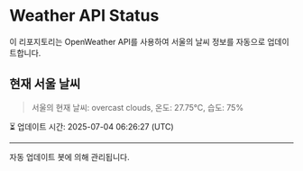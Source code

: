 
# Weather API Status

이 리포지토리는 OpenWeather API를 사용하여 서울의 날씨 정보를 자동으로 업데이트합니다.

## 현재 서울 날씨
> 서울의 현재 날씨: overcast clouds, 온도: 27.75°C, 습도: 75%

⏳ 업데이트 시간: 2025-07-04 06:26:27 (UTC)

---
자동 업데이트 봇에 의해 관리됩니다.
